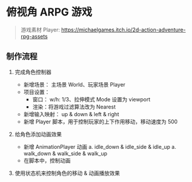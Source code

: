# 俯视角 ARPG 游戏

> 游戏素材
> Player: https://michaelgames.itch.io/2d-action-adventure-rpg-assets

## 制作流程

1. 完成角色控制器
	- 新增场景： 主场景 World、玩家场景 Player
	- 项目设置： 
		- 窗口： w/h: 1/3、拉伸模式 Mode 设置为 viewport
		- 渲染：将游戏过滤算法改为 Nearest 
	- 新增输入映射： up & down & left & right
	- 新增 Player 脚本，用于控制玩家的上下作用移动，移动速度为 500
	
2. 给角色添加动画效果
	- 新增 AnimationPlayer 动画
		a. idle_down & idle_side & idle_up 
		a. walk_down & walk_side & walk_up 
	- 在脚本中，控制动画
	
3. 使用状态机来控制角色的移动 & 动画播放效果
